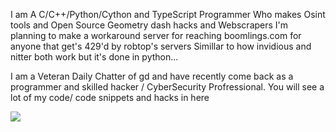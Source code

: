 I am A C/C++/Python/Cython and TypeScript Programmer Who makes Osint tools and Open Source Geometry dash hacks and Webscrapers
I'm planning to make a workaround server for reaching boomlings.com for anyone that get's 429'd by robtop's servers Simillar to how invidious and nitter both work but it's done in python...

I am a Veteran Daily Chatter of gd and have recently come back as a programmer and skilled hacker / CyberSecurity Profressional.
You will see a lot of my code/ code snippets and hacks in here
<p>
<a href="https://discord.gg/dz8xBwRa"><img src=https://img.shields.io/badge/Discord_Server-3670a0?style=for-the-badge&logo=discord&logoColor=white></a>
</p>

